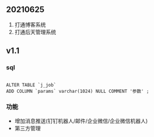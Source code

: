 ##  20210625
1. 打通博客系统
2. 打通后天管理系统



## v1.1
### sql
```mysql

ALTER TABLE `j_job`
ADD COLUMN `params` varchar(1024) NULL COMMENT '参数' ;

```
### 功能
- 增加消息推送(钉钉机器人/邮件/企业微信/企业微信机器人)
- 第三方管理